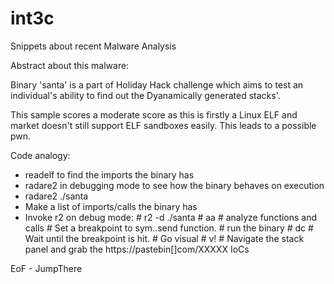 # int3c
Snippets about recent Malware Analysis

Abstract about this malware:

Binary 'santa' is a part of Holiday Hack challenge which aims to test an individual's ability to find out the Dyanamically generated stacks'.

This sample scores a moderate score as this is firstly a Linux ELF and market doesn't still support ELF sandboxes easily. This leads to a possible pwn.

Code analogy:

 - readelf to find the imports the binary has
 - radare2 in debugging mode to see how the binary behaves on execution
 - radare2 ./santa
 - Make a list of imports/calls the binary has
 - Invoke r2 on debug mode:
         # r2 -d ./santa
         # aa # analyze functions and calls
         # Set a breakpoint to sym.<network>.send function.
         # run the binary
         # dc
         # Wait until the breakpoint is hit.
         # Go visual
         # v!
         # Navigate the stack panel and grab the https://pastebin[]com/XXXXX IoCs
         
         
EoF - JumpThere


